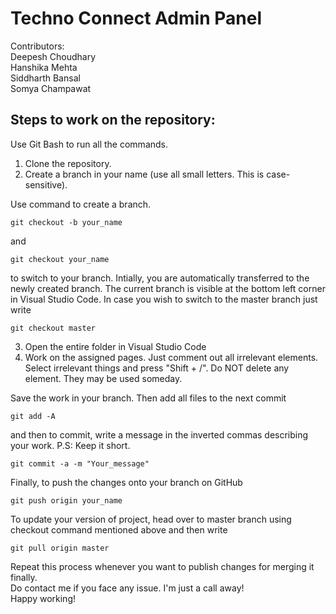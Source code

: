 # Techno Connect Admin Panel

Contributors:<br>
Deepesh Choudhary<br>
Hanshika Mehta<br>
Siddharth Bansal<br>
Somya Champawat<br>

## Steps to work on the repository:
Use Git Bash to run all the commands.

1. Clone the repository. 
2. Create a branch in your name (use all small letters. This is case-sensitive).

Use command to create a branch.

    git checkout -b your_name

and

    git checkout your_name

to switch to your branch. Intially, you are automatically transferred to the newly created branch. The current branch is visible at the bottom left corner in Visual Studio Code. In case you wish to switch to the master branch just write

    git checkout master

3. Open the entire folder in Visual Studio Code
4. Work on the assigned pages. Just comment out all irrelevant elements. Select irrelevant things and press "Shift + /". Do NOT delete any element. They may be used someday.

Save the work in your branch. Then add all files to the next commit
    
    git add -A

and then to commit, write a message in the inverted commas describing your work. P.S: Keep it short.

    git commit -a -m "Your_message"

Finally, to push the changes onto your branch on GitHub

    git push origin your_name

To update your version of project, head over to master branch using checkout command mentioned above and then write

    git pull origin master

Repeat this process whenever you want to publish changes for merging it finally.<br>
Do contact me if you face any issue. I'm just a call away!<br>
Happy working!